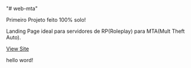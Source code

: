 "# web-mta"

Primeiro Projeto feito 100% solo!

Landing Page ideal para servidores de RP(Roleplay) para MTA(Mult Theft Auto).

<a href="https://maelvalentin.github.io/web-mta/">View Site</a>

hello word!
